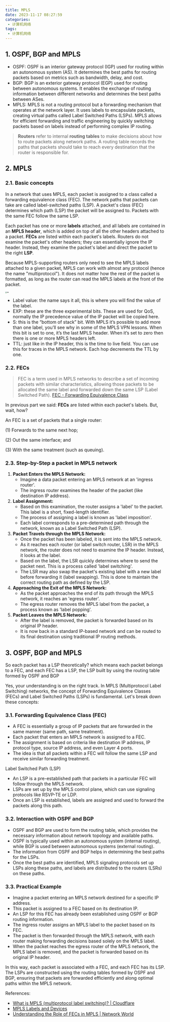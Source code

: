```yaml
---
title: MPLS
date: 2023-11-17 08:27:59
categories:
 - 计算机网络
tags:
 - 计算机网络
---
```


## 1. OSPF, BGP and MPLS

- OSPF: OSPF is an interior gateway protocol (IGP) used for routing within an autonomous system (AS). It determines the best paths for routing packets based on metrics such as bandwidth, delay, and cost.
- ﻿﻿BGP: BGP is an exterior gateway protocol (EGP) used for routing between autonomous systems. It enables the exchange of routing information between different networks and determines the best paths between ASes.
- ﻿﻿MPLS: MPLS is not a routing protocol but a forwarding mechanism that operates at the network layer. It uses labels to encapsulate packets, creating virtual paths called Label Switched Paths (LSPs). MPLS allows for efficient forwarding and traffic engineering by quickly switching packets based on labels instead of performing complex IP routing.

> **Routers** refer to internal **routing tables** to make decisions about how to route packets along network paths. A routing table records the paths that packets should take to reach every destination that the router is responsible for. 

## 2. MPLS

### 2.1. Basic concepts

In a network that uses MPLS, each packet is assigned to a class called a forwarding equivalence class (FEC). The network paths that packets can take are called label-switched paths (LSP). A packet's class (FEC) determines which path (LSP) the packet will be assigned to. Packets with the same FEC follow the same LSP.

Each packet has one or more **labels** attached, and all labels are contained in an **MPLS header**, which is added on top of all the other headers attached to a packet. **FECs** are listed within each packet's labels. Routers do not examine the packet's other headers; they can essentially ignore the IP header. Instead, they examine the packet's label and direct the packet to the right **LSP**.

Because MPLS-supporting routers only need to see the MPLS labels attached to a given packet, MPLS can work with almost any protocol (hence the name "multiprotocol"). It does not matter how the rest of the packet is formatted, as long as the router can read the MPLS labels at the front of the packet.

<img src="/008-mpls/aa.png" alt="aa" style="zoom:33%;" />

- Label value: the name says it all, this is where you will find the value of the label.
- EXP: these are the three experimental bits. These are used for QoS, normally the IP precedence value of the IP packet will be copied here.
- S: this is the “bottom of stack” bit. With MPLS it’s possible to add more than one label, you’ll see why in some of the MPLS VPN lessons. When this bit is set to one, it’s the last MPLS header. When it’s set to zero then there is one or more MPLS headers left.
- TTL: just like in the IP header, this is the time to live field. You can use this for traces in the MPLS network. Each hop decrements the TTL by one.

### 2.2. FECs

> FEC is a term used in MPLS networks to describe a set of incoming packets with similar characteristics, allowing those packets to be allocated the same label and forwarded down the same LSP (Label Switched Path). [FEC - Forwarding Equivalence Class](https://www.mpirical.com/glossary/fec-forwarding-equivalence-class.)

In previous part we said: **FECs** are listed within each packet's labels. But, wait, how?

An FEC is a set of packets that a single router:

(1) Forwards to the same next hop;

(2) Out the same interface; and

(3) With the same treatment (such as queuing).

### 2.3. Step-by-Step a packet in MPLS network

1. **Packet Enters the MPLS Network:**
   - Imagine a data packet entering an MPLS network at an 'ingress router'.
   - The ingress router examines the header of the packet (like destination IP address).
2. **Label Assignment:**
   - Based on this examination, the router assigns a 'label' to the packet. This label is a short, fixed-length identifier.
   - The process of assigning a label is known as 'label imposition'.
   - Each label corresponds to a pre-determined path through the network, known as a Label Switched Path (LSP).
3. **Packet Travels through the MPLS Network:**
   - Once the packet has been labeled, it is sent into the MPLS network.
   - As it reaches each router (or label switch router, LSR) in the MPLS network, the router does not need to examine the IP header. Instead, it looks at the label.
   - Based on the label, the LSR quickly determines where to send the packet next. This is a process called 'label switching'.
   - The LSR may also swap the packet's existing label with a new label before forwarding it (label swapping). This is done to maintain the correct routing path as defined by the LSP.
4. **Approaching the Exit of the MPLS Network:**
   - As the packet approaches the end of its path through the MPLS network, it reaches an 'egress router'.
   - The egress router removes the MPLS label from the packet, a process known as 'label popping'.
5. **Packet Leaves the MPLS Network:**
   - After the label is removed, the packet is forwarded based on its original IP header.
   - It is now back in a standard IP-based network and can be routed to its final destination using traditional IP routing methods.

## 3. OSPF, BGP and MPLS

So each packet has a LSP theoretically? which means each packet belongs to a FEC, and each FEC has a LSP, the LSP built by using the routing table formed by OSPF and BGP

Yes, your understanding is on the right track. In MPLS (Multiprotocol Label Switching) networks, the concept of Forwarding Equivalence Classes (FECs) and Label Switched Paths (LSPs) is fundamental. Let's break down these concepts:

### 3.1. Forwarding Equivalence Class (FEC)

- A FEC is essentially a group of IP packets that are forwarded in the same manner (same path, same treatment).
- Each packet that enters an MPLS network is assigned to a FEC.
- The assignment is based on criteria like destination IP address, IP protocol type, source IP address, and even Layer 4 ports.
- The idea is that all packets within a FEC will follow the same LSP and receive similar forwarding treatment.

Label Switched Path (LSP)

- An LSP is a pre-established path that packets in a particular FEC will follow through the MPLS network.
- LSPs are set up by the MPLS control plane, which can use signaling protocols like RSVP-TE or LDP.
- Once an LSP is established, labels are assigned and used to forward the packets along this path.

### 3.2. Interaction with OSPF and BGP

- OSPF and BGP are used to form the routing table, which provides the necessary information about network topology and available paths.
- OSPF is typically used within an autonomous system (internal routing), while BGP is used between autonomous systems (external routing).
- The information from OSPF and BGP helps in determining the best paths for the LSPs.
- Once the best paths are identified, MPLS signaling protocols set up LSPs along these paths, and labels are distributed to the routers (LSRs) on these paths.

### 3.3. Practical Example

- Imagine a packet entering an MPLS network destined for a specific IP address.
- This packet is assigned to a FEC based on its destination IP.
- An LSP for this FEC has already been established using OSPF or BGP routing information.
- The ingress router assigns an MPLS label to the packet based on its FEC.
- The packet is then forwarded through the MPLS network, with each router making forwarding decisions based solely on the MPLS label.
- When the packet reaches the egress router of the MPLS network, the MPLS label is removed, and the packet is forwarded based on its original IP header.

In this way, each packet is associated with a FEC, and each FEC has its LSP. The LSPs are constructed using the routing tables formed by OSPF and BGP, ensuring that packets are forwarded efficiently and along optimal paths within the MPLS network. 

References: 

- [What is MPLS (multiprotocol label switching)? | Cloudflare](https://www.cloudflare.com/learning/network-layer/what-is-mpls/)
- [MPLS Labels and Devices](https://networklessons.com/mpls/mpls-labels-and-devices)
- [Understanding the Role of FECs in MPLS | Network World](https://www.networkworld.com/article/2350449/understanding-the-role-of-fecs-in-mpls.html)

